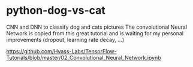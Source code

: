# python-dog-vs-cat
CNN and DNN to classify dog and cats pictures
 The convolutional Neural Network is copied from this great tutorial and is waiting for my personal improvements (dropout, learning rate decay, ...)
 
 https://github.com/Hvass-Labs/TensorFlow-Tutorials/blob/master/02_Convolutional_Neural_Network.ipynb
